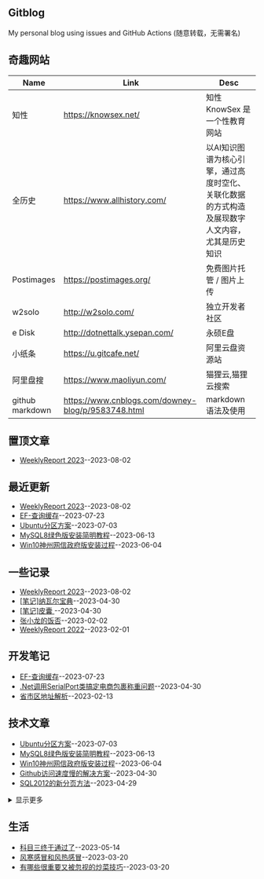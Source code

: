 ## Gitblog
My personal blog using issues and GitHub Actions (随意转载，无需署名)
## 奇趣网站
| Name | Link | Desc | 
 | ---- | ---- | ---- |
| 知性 | https://knowsex.net/ | 知性 KnowSex 是一个性教育网站 |
| 全历史 | https://www.allhistory.com/ | 以AI知识图谱为核心引擎，通过高度时空化、关联化数据的方式构造及展现数字人文内容，尤其是历史知识 |
| Postimages | https://postimages.org/ | 免费图片托管 / 图片上传 |
| w2solo | http://w2solo.com/ | 独立开发者社区 |
|  e Disk | http://dotnettalk.ysepan.com/ |  永硕E盘 |
|  小纸条  | https://u.gitcafe.net/ |  阿里云盘资源站 |
|  阿里盘搜 | https://www.maoliyun.com/ |  猫狸云,猫狸云搜索 |
|  github markdown | https://www.cnblogs.com/downey-blog/p/9583748.html |  markdown语法及使用 |
## 置顶文章
- [WeeklyReport 2023](https://github.com/haoz0x139/myblog/issues/26)--2023-08-02
## 最近更新
- [WeeklyReport 2023](https://github.com/haoz0x139/myblog/issues/26)--2023-08-02
- [ EF-查询缓存](https://github.com/haoz0x139/myblog/issues/25)--2023-07-23
- [Ubuntu分区方案](https://github.com/haoz0x139/myblog/issues/24)--2023-07-03
- [MySQL8绿色版安装简明教程](https://github.com/haoz0x139/myblog/issues/23)--2023-06-13
- [Win10神州网信政府版安装过程](https://github.com/haoz0x139/myblog/issues/22)--2023-06-04
## 一些记录
- [WeeklyReport 2023](https://github.com/haoz0x139/myblog/issues/26)--2023-08-02
- [[笔记]纳瓦尔宝典](https://github.com/haoz0x139/myblog/issues/20)--2023-04-30
- [[笔记]皮囊 ](https://github.com/haoz0x139/myblog/issues/19)--2023-04-30
- [张小龙的饭否](https://github.com/haoz0x139/myblog/issues/4)--2023-02-02
- [WeeklyReport 2022](https://github.com/haoz0x139/myblog/issues/1)--2023-02-01
## 开发笔记
- [ EF-查询缓存](https://github.com/haoz0x139/myblog/issues/25)--2023-07-23
- [.Net调用SerialPort类搞定电商包裹称重问题](https://github.com/haoz0x139/myblog/issues/18)--2023-04-30
- [省市区地址解析](https://github.com/haoz0x139/myblog/issues/12)--2023-02-13
## 技术文章
- [Ubuntu分区方案](https://github.com/haoz0x139/myblog/issues/24)--2023-07-03
- [MySQL8绿色版安装简明教程](https://github.com/haoz0x139/myblog/issues/23)--2023-06-13
- [Win10神州网信政府版安装过程](https://github.com/haoz0x139/myblog/issues/22)--2023-06-04
- [Github访问速度慢的解决方案](https://github.com/haoz0x139/myblog/issues/17)--2023-04-30
- [SQL2012的新分页方法](https://github.com/haoz0x139/myblog/issues/16)--2023-04-29
<details><summary>显示更多</summary>

- [解决Win10电脑无法登录微软账号的方法](https://github.com/haoz0x139/myblog/issues/13)--2023-03-05
- [git中的SSL证书问题：无法获取本地颁发者证书错误的解决办法](https://github.com/haoz0x139/myblog/issues/10)--2023-02-07
- [Scoop windows下的包管理器](https://github.com/haoz0x139/myblog/issues/9)--2023-02-03
</details>

## 生活
- [科目三终于通过了](https://github.com/haoz0x139/myblog/issues/21)--2023-05-14
- [风寒感冒和风热感冒](https://github.com/haoz0x139/myblog/issues/15)--2023-03-20
- [有哪些很重要又被忽视的炒菜技巧](https://github.com/haoz0x139/myblog/issues/14)--2023-03-20
